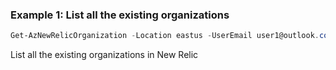 ### Example 1: List all the existing organizations
```powershell
Get-AzNewRelicOrganization -Location eastus -UserEmail user1@outlook.com 
```

List all the existing organizations in New Relic